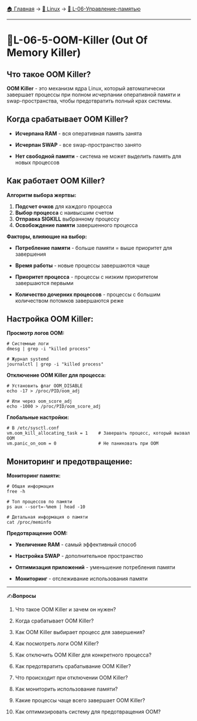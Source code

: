 [🏠 Главная](../../README.md) → [🐧 Linux](../../README.md#-linux) → [💾 L-06-Управление-памятью](../../README.md#-l-06-управление-памятью)

---

# 💾L-06-5-OOM-Killer (Out Of Memory Killer)

## Что такое OOM Killer?

**OOM Killer** - это механизм ядра Linux, который автоматически завершает процессы при полном исчерпании оперативной памяти и swap-пространства, чтобы предотвратить полный крах системы.

## Когда срабатывает OOM Killer?

- **Исчерпана RAM** - вся оперативная память занята

- **Исчерпан SWAP** - все swap-пространство занято

- **Нет свободной памяти** - система не может выделить память для новых процессов

## Как работает OOM Killer?

**Алгоритм выбора жертвы:**

1. **Подсчет очков** для каждого процесса
2. **Выбор процесса** с наивысшим счетом
3. **Отправка SIGKILL** выбранному процессу
4. **Освобождение памяти** завершенного процесса

**Факторы, влияющие на выбор:**

- **Потребление памяти** - больше памяти = выше приоритет для завершения

- **Время работы** - новые процессы завершаются чаще

- **Приоритет процесса** - процессы с низким приоритетом завершаются первыми

- **Количество дочерних процессов** - процессы с большим количеством потомков завершаются реже

## Настройка OOM Killer:

**Просмотр логов OOM:**

```Shell
# Системные логи
dmesg | grep -i "killed process"

# Журнал systemd
journalctl | grep -i "killed process"
```

**Отключение OOM Killer для процесса:**

```Shell
# Установить флаг OOM_DISABLE
echo -17 > /proc/PID/oom_adj

# Или через oom_score_adj
echo -1000 > /proc/PID/oom_score_adj
```

**Глобальные настройки:**

```Shell
# В /etc/sysctl.conf
vm.oom_kill_allocating_task = 1    # Завершать процесс, который вызвал OOM
vm.panic_on_oom = 0                # Не паниковать при OOM
```

## Мониторинг и предотвращение:

**Мониторинг памяти:**

```Shell
# Общая информация
free -h

# Топ процессов по памяти
ps aux --sort=-%mem | head -10

# Детальная информация о памяти
cat /proc/meminfo
```

**Предотвращение OOM:**

- **Увеличение RAM** - самый эффективный способ

- **Настройка SWAP** - дополнительное пространство

- **Оптимизация приложений** - уменьшение потребления памяти

- **Мониторинг** - отслеживание использования памяти

---

✍️**Вопросы**

1. Что такое OOM Killer и зачем он нужен?

2. Когда срабатывает OOM Killer?

3. Как OOM Killer выбирает процесс для завершения?

4. Как посмотреть логи OOM Killer?

5. Как отключить OOM Killer для конкретного процесса?

6. Как предотвратить срабатывание OOM Killer?

7. Что происходит при отключении OOM Killer?

8. Как мониторить использование памяти?

9. Какие процессы чаще всего завершает OOM Killer?

10. Как оптимизировать систему для предотвращения OOM?
